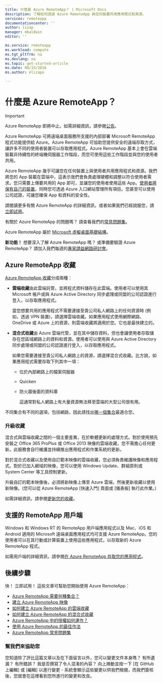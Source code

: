 ```yaml
---
title: 什麼是 Azure RemoteApp？ | Microsoft Docs
description: 了解如何透過 Azure RemoteApp 與任何裝置共用應用程式和資源。
services: remoteapp
documentationcenter: ''
author: lizap
manager: mbaldwin
editor: ''

ms.service: remoteapp
ms.workload: compute
ms.tgt_pltfrm: na
ms.devlang: na
ms.topic: get-started-article
ms.date: 08/15/2016
ms.author: elizapo

---
```

# 什麼是 Azure RemoteApp？
> [!IMPORTANT]
> Azure RemoteApp 即將中止。如需詳細資訊，請參閱[公告](https://go.microsoft.com/fwlink/?linkid=821148)。
> 
> 

Azure RemoteApp 可將遠端桌面服務所支援的內部部署 Microsoft RemoteApp 程式功能提供給 Azure。Azure RemoteApp 可協助您提供安全的遠端存取方式，讓許多不同的使用者裝置可以存取應用程式。Azure RemoteApp 基本上會在雲端裝載非持續性的終端機伺服器工作階段，而您可使用這些工作階段並與您的使用者共用。

Azure RemoteApp 幾乎可讓您在任何裝置上與使用者共用應用程式和資源。我們將您的 App 裝載在雲端中，這表示我們會負責處理硬體和調整以符合使用者需求。您只需要上傳要共用的 App 即可，並讓您的使用者使用這些 App。[使用者將保有自己的裝置](remoteapp-clients.md)，同時您可透過 Azure 入口網站管理所有項目。您甚至可以使用公司認證，可讓您確保 App 和資料的安全性。

請閱讀更多有關 Azure RemoteApp 的詳細資訊，或者如果我們已經說服您，請[立即試用](https://azure.microsoft.com/services/remoteapp/)。

有關於 Azure RemoteApp 的問題嗎？ 請查看我們的[常見問題集](remoteapp-faq.md)。

Azure RemoteApp 屬於 [Microsoft 虛擬桌面基礎結構](http://www.microsoft.com/server-cloud/products/virtual-desktop-infrastructure/explore.aspx)。

**新功能！** 想要深入了解 Azure RemoteApp 嗎？ 或準備要驗證 Azure RemoteApp？ 請加入我們每週的[專家請益網路研討會](https://azureinfo.microsoft.com/AzureRemoteAppAskTheExperts-Registration-Page.html?ls=Website)。

## Azure RemoteApp 收藏
[Azure RemoteApp 收藏](remoteapp-collections.md)分成兩種：

* **雲端收藏**由此雲端託管，並將程式資料儲存在此雲端。使用者可以使用其 Microsoft 帳戶或與 Azure Active Directory 同步處理或同盟的公司認證進行登入，以存取應用程式。
  
    當您想要共用的應用程式不需要連接至貴公司私人網路上的任何資源時 (例如，透過 VPN 裝置)，請選擇雲端收藏。如果應用程式使用網際網路、OneDrive 或 Azure 上的資源，則雲端收藏將適用於您。它也是最快建立的。
* **混合式收藏**由 Azure 雲端代管，並在其中儲存資料，但也會讓使用者存取儲存在您區域網路上的資料和資源。使用者可以使用與 Azure Active Directory 同步處理或同盟的公司認證進行登入，以存取應用程式。
  
    如果您需要連接至貴公司私人網路上的資源，請選擇混合式收藏。比方說，如果應用程式需要存取下列其中一項：
  
  * 位於內部網路上的檔案伺服器
  * Quicken
  * 防火牆後面的資料庫
    
    這通常對私人網路上有大量資源無法移至雲端的大型公司很有用。

不同集合有不同的選項，包括網路，因此請找出[哪一個集合](remoteapp-collections.md)最適合您。

### 升級收藏
混合式與雲端收藏之間的一個主要差異，在於軟體更新的處理方式。對於使用預先安裝之 Office 365 ProPlus 或 Office 2013 映像的雲端收藏，您不需擔心任何更新。此服務會自行維護並持續推出應用程式和作業系統的更新。

對於混合式收藏以及使用自訂範本映像的雲端收藏，您必須負責維護映像和應用程式。對於已加入網域的映像，您可以使用 Windows Update、群組原則或 System Center 等工具控制更新。

升級自訂的範本映像後，必須將新映像上傳至 Azure 雲端，然後更新收藏以使用新映像。(您可以從 Azure RemoteApp [快速入門] 頁面或 [儀表板] 執行此作業。)

如需詳細資訊，請參閱[更新您的收藏](remoteapp-update.md)。

## 支援的 RemoteApp 用戶端
Windows 和 Windows RT 的 RemoteApp 用戶端應用程式以及 Mac、iOS 和 Android 適用的 Microsoft 遠端桌面應用程式均可支援 Azure RemoteApp。您的使用者可以在其行動或計算裝置上使用這些應用程式，以存取新的 Azure RemoteApp 程式。

如需用戶端的詳細資訊，請參閱[在 Azure RemoteApp 存取您的應用程式](remoteapp-clients.md)。

## 後續步驟
快！ 立即試用！ 這些文章可幫助您開始使用 Azure RemoteApp：

* [Azure RemoteApp 需要何種集合？](remoteapp-collections.md)
* [建立 Azure RemoteApp 映像](remoteapp-imageoptions.md)
* [如何建立 Azure RemoteApp 的雲端收藏](remoteapp-create-cloud-deployment.md)
* [如何建立 Azure RemoteApp 的混合式收藏](remoteapp-create-hybrid-deployment.md)
* [Azure RemoteApp 中的授權如何運作？](remoteapp-licensing.md)
* [使用 Azure RemoteApp 的最佳作法](remoteapp-bestpractices.md)
* [Azure RemoteApp 常見問題集](remoteapp-faq.md)

### 幫我們來協助您
您知道除了評比這篇文章以及在下面留言以外，您可以變更文件本身嗎？ 有所遺漏？ 有所錯誤？ 我是否撰寫了令人混淆的內容？ 向上捲動並按一下 [在 GitHub 上編輯] 或 [編輯] 以進行變更 - 系統會顯示這些變更以供我們檢閱，而我們簽核後，您就會在這裡看到您所進行的變更和改良。

<!---HONumber=AcomDC_0817_2016-->